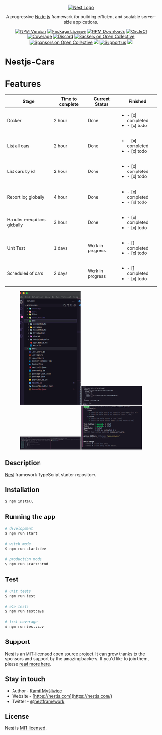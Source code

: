 
<p align="center">
  <a href="http://nestjs.com/" target="blank"><img src="https://nestjs.com/img/logo-small.svg" width="200" alt="Nest Logo" /></a>
</p>

[circleci-image]: https://img.shields.io/circleci/build/github/nestjs/nest/master?token=abc123def456
[circleci-url]: https://circleci.com/gh/nestjs/nest

  <p align="center">A progressive <a href="http://nodejs.org" target="_blank">Node.js</a> framework for building efficient and scalable server-side applications.</p>
    <p align="center">
<a href="https://www.npmjs.com/~nestjscore" target="_blank"><img src="https://img.shields.io/npm/v/@nestjs/core.svg" alt="NPM Version" /></a>
<a href="https://www.npmjs.com/~nestjscore" target="_blank"><img src="https://img.shields.io/npm/l/@nestjs/core.svg" alt="Package License" /></a>
<a href="https://www.npmjs.com/~nestjscore" target="_blank"><img src="https://img.shields.io/npm/dm/@nestjs/common.svg" alt="NPM Downloads" /></a>
<a href="https://circleci.com/gh/nestjs/nest" target="_blank"><img src="https://img.shields.io/circleci/build/github/nestjs/nest/master" alt="CircleCI" /></a>
<a href="https://coveralls.io/github/nestjs/nest?branch=master" target="_blank"><img src="https://coveralls.io/repos/github/nestjs/nest/badge.svg?branch=master#9" alt="Coverage" /></a>
<a href="https://discord.gg/G7Qnnhy" target="_blank"><img src="https://img.shields.io/badge/discord-online-brightgreen.svg" alt="Discord"/></a>
<a href="https://opencollective.com/nest#backer" target="_blank"><img src="https://opencollective.com/nest/backers/badge.svg" alt="Backers on Open Collective" /></a>
<a href="https://opencollective.com/nest#sponsor" target="_blank"><img src="https://opencollective.com/nest/sponsors/badge.svg" alt="Sponsors on Open Collective" /></a>
  <a href="https://paypal.me/kamilmysliwiec" target="_blank"><img src="https://img.shields.io/badge/Donate-PayPal-ff3f59.svg"/></a>
    <a href="https://opencollective.com/nest#sponsor"  target="_blank"><img src="https://img.shields.io/badge/Support%20us-Open%20Collective-41B883.svg" alt="Support us"></a>
  <a href="https://twitter.com/nestframework" target="_blank"><img src="https://img.shields.io/twitter/follow/nestframework.svg?style=social&label=Follow"></a>
</p>
  <!--[![Backers on Open Collective](https://opencollective.com/nest/backers/badge.svg)](https://opencollective.com/nest#backer)
  [![Sponsors on Open Collective](https://opencollective.com/nest/sponsors/badge.svg)](https://opencollective.com/nest#sponsor)-->

# Nestjs-Cars

# Features


| Stage                       | Time to complete    | Current Status      |                     Finished                        | 
|-----------------------------|---------------------|---------------------|-----------------------------------------------------|
| Docker                      | 2 hour              |  Done               | <ul><li>- [x] completed</li><li>- [x] todo</li></ul>
| List all cars               | 2 hour              |  Done               | <ul><li>- [x] completed</li><li>- [x] todo</li></ul>
| List cars by id             | 2 hour              |  Done               | <ul><li>- [x] completed</li><li>- [x] todo</li></ul>
| Report log globally         | 4 hour              |  Done               | <ul><li>- [x] completed</li><li>- [x] todo</li></ul>
| Handler execptions globally | 3 hour              |  Done               | <ul><li>- [x] completed</li><li>- [x] todo</li></ul>
| Unit Test                   | 1 days              |  Work in progress   | <ul><li>- [] completed</li><li>- [x] todo</li></ul>
| Scheduled of cars           | 2 days              |  Work in progress   | <ul><li>- [] completed</li><li>- [x] todo</li></ul>

<p align="center">
  <a href="https://github.com/lucasmaciel1996/netjs-cars" target="blank"><img src="./doc/img/app.png" width="200" alt="nestjs-cars" /></a>
  <a href="https://github.com/lucasmaciel1996/netjs-cars" target="blank"><img src="./doc/img/log.png" width="200" alt="nestjs-cars" /></a>
  <a href="https://github.com/lucasmaciel1996/netjs-cars" target="blank"><img src="./doc/img/log_1.png" width="200" alt="nestjs-cars" /></a>
  <a href="https://github.com/lucasmaciel1996/netjs-cars" target="blank"><img src="./doc/img/test.png" width="200" alt="nestjs-cars" /></a>
</p>




## Description

[Nest](https://github.com/nestjs/nest) framework TypeScript starter repository.

## Installation

```bash
$ npm install
```

## Running the app

```bash
# development
$ npm run start

# watch mode
$ npm run start:dev

# production mode
$ npm run start:prod
```

## Test

```bash
# unit tests
$ npm run test

# e2e tests
$ npm run test:e2e

# test coverage
$ npm run test:cov
```

## Support

Nest is an MIT-licensed open source project. It can grow thanks to the sponsors and support by the amazing backers. If you'd like to join them, please [read more here](https://docs.nestjs.com/support).

## Stay in touch

- Author - [Kamil Myśliwiec](https://kamilmysliwiec.com)
- Website - [https://nestjs.com](https://nestjs.com/)
- Twitter - [@nestframework](https://twitter.com/nestframework)

## License

Nest is [MIT licensed](LICENSE).

